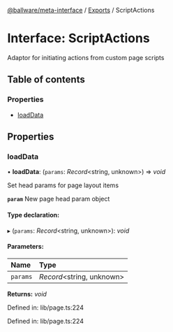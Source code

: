 [@ballware/meta-interface](../README.md) / [Exports](../modules.md) / ScriptActions

# Interface: ScriptActions

Adaptor for initiating actions from custom page scripts

## Table of contents

### Properties

- [loadData](scriptactions.md#loaddata)

## Properties

### loadData

• **loadData**: (`params`: *Record*<string, unknown\>) => *void*

Set head params for page layout items

**`param`** New page head param object

#### Type declaration:

▸ (`params`: *Record*<string, unknown\>): *void*

#### Parameters:

Name | Type |
:------ | :------ |
`params` | *Record*<string, unknown\> |

**Returns:** *void*

Defined in: lib/page.ts:224

Defined in: lib/page.ts:224
